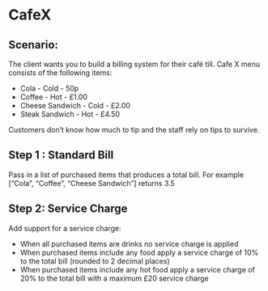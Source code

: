 # CafeX

## Scenario:
  
The client wants you to build a billing system for their café till. Cafe X menu consists of the following items:
  * Cola - Cold - 50p
  * Coffee - Hot - £1.00
  * Cheese Sandwich - Cold - £2.00
  * Steak Sandwich - Hot - £4.50
   
Customers don’t know how much to tip and the staff rely on tips to survive.
     
## Step 1 : Standard Bill
     
Pass in a list of purchased items that produces a total bill.
For example [“Cola”, “Coffee”, “Cheese Sandwich”] returns 3.5
     
## Step 2: Service Charge
     
Add support for a service charge:
* When all purchased items are drinks no service charge is applied
* When purchased items include any food apply a service charge of 10% to the total bill (rounded to 2 decimal places)
* When purchased items include any hot food apply a service charge of 20% to the total bill with a maximum £20 service charge